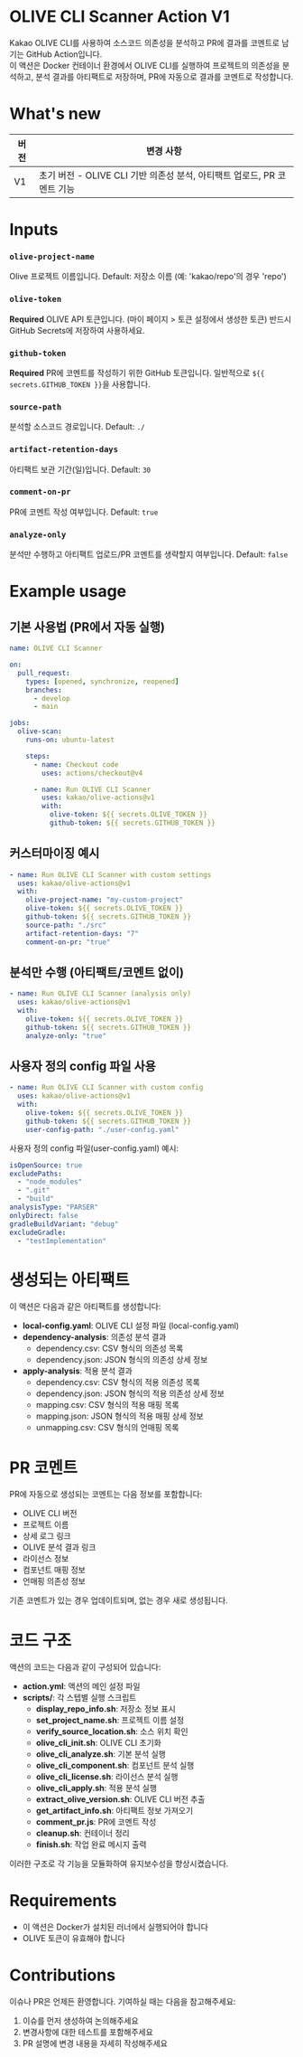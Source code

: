 # OLIVE CLI Scanner Action V1

Kakao OLIVE CLI를 사용하여 소스코드 의존성을 분석하고 PR에 결과를 코멘트로 남기는 GitHub Action입니다.  
이 액션은 Docker 컨테이너 환경에서 OLIVE CLI를 실행하여 프로젝트의 의존성을 분석하고, 분석 결과를 아티팩트로 저장하며, PR에 자동으로 결과를 코멘트로 작성합니다.

# What's new

| 버전 | 변경 사항                                                               |
| ---- | ----------------------------------------------------------------------- |
| V1   | 초기 버전 - OLIVE CLI 기반 의존성 분석, 아티팩트 업로드, PR 코멘트 기능 |

# Inputs

### `olive-project-name`

Olive 프로젝트 이름입니다. Default: 저장소 이름 (예: 'kakao/repo'의 경우 'repo')

### `olive-token`

**Required** OLIVE API 토큰입니다. (마이 페이지 > 토큰 설정에서 생성한 토큰) 반드시 GitHub Secrets에 저장하여 사용하세요.

### `github-token`

**Required** PR에 코멘트를 작성하기 위한 GitHub 토큰입니다. 일반적으로 `${{ secrets.GITHUB_TOKEN }}`을 사용합니다.

### `source-path`

분석할 소스코드 경로입니다. Default: `./`

### `artifact-retention-days`

아티팩트 보관 기간(일)입니다. Default: `30`

### `comment-on-pr`

PR에 코멘트 작성 여부입니다. Default: `true`

### `analyze-only`

분석만 수행하고 아티팩트 업로드/PR 코멘트를 생략할지 여부입니다. Default: `false`

# Example usage

## 기본 사용법 (PR에서 자동 실행)

```yaml
name: OLIVE CLI Scanner

on:
  pull_request:
    types: [opened, synchronize, reopened]
    branches:
      - develop
      - main

jobs:
  olive-scan:
    runs-on: ubuntu-latest

    steps:
      - name: Checkout code
        uses: actions/checkout@v4

      - name: Run OLIVE CLI Scanner
        uses: kakao/olive-actions@v1
        with:
          olive-token: ${{ secrets.OLIVE_TOKEN }}
          github-token: ${{ secrets.GITHUB_TOKEN }}
```

## 커스터마이징 예시

```yaml
- name: Run OLIVE CLI Scanner with custom settings
  uses: kakao/olive-actions@v1
  with:
    olive-project-name: "my-custom-project"
    olive-token: ${{ secrets.OLIVE_TOKEN }}
    github-token: ${{ secrets.GITHUB_TOKEN }}
    source-path: "./src"
    artifact-retention-days: "7"
    comment-on-pr: "true"
```

## 분석만 수행 (아티팩트/코멘트 없이)

```yaml
- name: Run OLIVE CLI Scanner (analysis only)
  uses: kakao/olive-actions@v1
  with:
    olive-token: ${{ secrets.OLIVE_TOKEN }}
    github-token: ${{ secrets.GITHUB_TOKEN }}
    analyze-only: "true"
```

## 사용자 정의 config 파일 사용

```yaml
- name: Run OLIVE CLI Scanner with custom config
  uses: kakao/olive-actions@v1
  with:
    olive-token: ${{ secrets.OLIVE_TOKEN }}
    github-token: ${{ secrets.GITHUB_TOKEN }}
    user-config-path: "./user-config.yaml"
```

사용자 정의 config 파일(user-config.yaml) 예시:

```yaml
isOpenSource: true
excludePaths:
  - "node_modules"
  - ".git"
  - "build"
analysisType: "PARSER"
onlyDirect: false
gradleBuildVariant: "debug"
excludeGradle:
  - "testImplementation"
```

# 생성되는 아티팩트

이 액션은 다음과 같은 아티팩트를 생성합니다:

- **local-config.yaml**: OLIVE CLI 설정 파일 (local-config.yaml)
- **dependency-analysis**: 의존성 분석 결과
  - dependency.csv: CSV 형식의 의존성 목록
  - dependency.json: JSON 형식의 의존성 상세 정보
- **apply-analysis**: 적용 분석 결과
  - dependency.csv: CSV 형식의 적용 의존성 목록
  - dependency.json: JSON 형식의 적용 의존성 상세 정보
  - mapping.csv: CSV 형식의 적용 매핑 목록
  - mapping.json: JSON 형식의 적용 매핑 상세 정보
  - unmapping.csv: CSV 형식의 언매핑 목록

# PR 코멘트

PR에 자동으로 생성되는 코멘트는 다음 정보를 포함합니다:

- OLIVE CLI 버전
- 프로젝트 이름
- 상세 로그 링크
- OLIVE 분석 결과 링크
- 라이선스 정보
- 컴포넌트 매핑 정보
- 언매핑 의존성 정보

기존 코멘트가 있는 경우 업데이트되며, 없는 경우 새로 생성됩니다.

# 코드 구조

액션의 코드는 다음과 같이 구성되어 있습니다:

- **action.yml**: 액션의 메인 설정 파일
- **scripts/**: 각 스텝별 실행 스크립트
  - **display_repo_info.sh**: 저장소 정보 표시
  - **set_project_name.sh**: 프로젝트 이름 설정
  - **verify_source_location.sh**: 소스 위치 확인
  - **olive_cli_init.sh**: OLIVE CLI 초기화
  - **olive_cli_analyze.sh**: 기본 분석 실행
  - **olive_cli_component.sh**: 컴포넌트 분석 실행
  - **olive_cli_license.sh**: 라이선스 분석 실행
  - **olive_cli_apply.sh**: 적용 분석 실행
  - **extract_olive_version.sh**: OLIVE CLI 버전 추출
  - **get_artifact_info.sh**: 아티팩트 정보 가져오기
  - **comment_pr.js**: PR에 코멘트 작성
  - **cleanup.sh**: 컨테이너 정리
  - **finish.sh**: 작업 완료 메시지 출력

이러한 구조로 각 기능을 모듈화하여 유지보수성을 향상시켰습니다.

# Requirements

- 이 액션은 Docker가 설치된 러너에서 실행되어야 합니다
- OLIVE 토큰이 유효해야 합니다

# Contributions

이슈나 PR은 언제든 환영합니다. 기여하실 때는 다음을 참고해주세요:

1. 이슈를 먼저 생성하여 논의해주세요
2. 변경사항에 대한 테스트를 포함해주세요
3. PR 설명에 변경 내용을 자세히 작성해주세요
